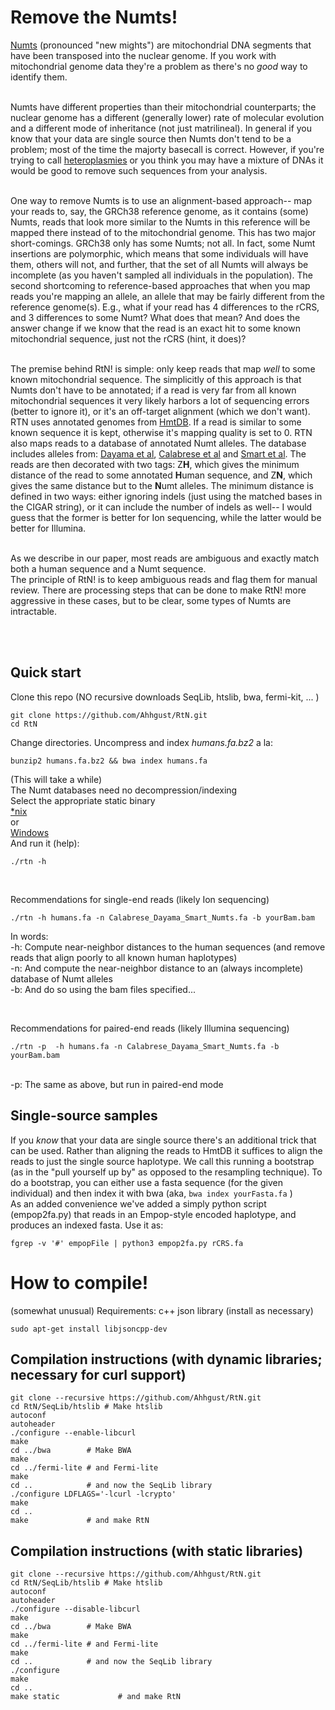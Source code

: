 # Remove the Numts!


[Numts](https://en.wikipedia.org/wiki/NUMT) (pronounced "new mights") are mitochondrial DNA segments that have been 
transposed into the nuclear genome. If you work with mitochondrial genome data 
they're a problem as there's no *good* way to identify them. <br><br>

Numts have different properties than their mitochondrial counterparts; the nuclear genome has a different (generally lower) rate of molecular evolution 
and a different mode of inheritance (not just matrilineal). In general if you know that your data are single 
source then Numts don't tend to be a problem; most of the time the majorty basecall is correct.
However, if you're trying to call [heteroplasmies](https://en.wikipedia.org/wiki/Heteroplasmy) or you 
think you may have a mixture of DNAs it would be good to remove such sequences from your analysis. <br><br>

One way to remove Numts is to use an alignment-based approach-- map your reads to, say, the GRCh38 reference genome, as it contains (some) Numts, reads that look more similar to the Numts in this reference will be mapped there instead of to the mitochondrial genome. This has two major short-comings. GRCh38 only has some Numts; not all. In fact, some Numt insertions are polymorphic, which means that some individuals will have them, others will not, and further, that the set of all Numts will always be incomplete (as you haven't sampled all individuals in the population). The second shortcoming to reference-based approaches that when you map reads you're mapping an allele, an allele that may be fairly different from the reference genome(s). E.g., what if your read has 4 differences to the rCRS, and 3 differences to some Numt? What does that mean? And does the answer change if we know that the read is an exact hit to some known mitochondrial sequence, just not the rCRS (hint, it does)? <br><br>

The premise behind RtN! is simple: only keep reads that map *well* to some known mitochondrial sequence. The simplicitly of this approach is that Numts don't have to be annotated; if a read is very far from all known mitochondrial sequences it very likely harbors a lot of sequencing errors (better to ignore it), or it's an off-target alignment (which we don't want). RTN uses annotated genomes from [HmtDB](https://www.hmtdb.uniba.it/). If a read is similar to some known sequence it is kept, otherwise it's mapping quality is set to 0. RTN also maps reads to a database of annotated Numt alleles. The database includes alleles from: [Dayama et al](https://doi.org/10.1093/nar/gku1038), [Calabrese et al](https://doi.org/10.1186/1471-2105-13-S4-S15) and [Smart et al](https://doi.org/10.1016/j.fsigen.2019.102146). The reads are then decorated with two tags: Z**H**, which gives the minimum distance of the read to some annotated **H**uman sequence, and Z**N**, which gives the same distance but to the **N**umt alleles. The minimum distance is defined in two ways: either ignoring indels (just using the matched bases in the CIGAR string), or it can include the number of indels as well-- I would guess that the former is better for Ion sequencing, while the latter would be better for Illumina.<br><br>

As we describe in our paper, most reads are ambiguous and exactly match both a human sequence and a Numt sequence.<br>
The principle of RtN! is to keep ambiguous reads and flag them for manual review. 
There are processing steps that can be done to make RtN! more aggressive in these cases, 
but to be clear, some types of Numts are intractable. 

<br><br>
## Quick start

Clone this repo (NO recursive downloads SeqLib, htslib, bwa, fermi-kit, ... )
```
git clone https://github.com/Ahhgust/RtN.git
cd RtN
```

Change directories.
Uncompress and index *humans.fa.bz2* a la:

```
bunzip2 humans.fa.bz2 && bwa index humans.fa
```
(This will take a while)
<br>
The Numt databases need no decompression/indexing
<br>
Select the appropriate static binary <br>
[*nix](https://github.com/Ahhgust/RtN/tree/master/Nix_binary)
<br> or <br>
[Windows](https://github.com/Ahhgust/RtN/tree/master/WSL_binary)
<br>
And run it (help):
```
./rtn -h
```
<br>

Recommendations for single-end reads (likely Ion sequencing)

```
./rtn -h humans.fa -n Calabrese_Dayama_Smart_Numts.fa -b yourBam.bam
```

In words:<br>
-h: Compute near-neighbor distances to the human sequences (and remove reads that align poorly to all known human haplotypes)<br>
-n: And compute the near-neighbor distance to an (always incomplete) database of Numt alleles<br>
-b: And do so using the bam files specified...<br>


<br>

Recommendations for paired-end reads (likely Illumina sequencing)

```
./rtn -p  -h humans.fa -n Calabrese_Dayama_Smart_Numts.fa -b yourBam.bam
```

<br>
-p: The same as above, but run in paired-end mode<br>


## Single-source samples
If you *know* that your data are single source there's an additional trick that can be used.
Rather than aligning the reads to HmtDB it suffices to align the reads to just the single source haplotype.
We call this running a bootstrap (as in the "pull yourself up by" as opposed to the resampling technique).
To do a bootstrap, you can either use a fasta sequence (for the given individual) and then index it with bwa
(aka,
```bwa index yourFasta.fa```
)
<br>
As an added convenience we've added a simply python script (empop2fa.py)
that reads in an Empop-style encoded haplotype, and produces an indexed fasta.
Use it as:
```
fgrep -v '#' empopFile | python3 empop2fa.py rCRS.fa
```



# How to compile!
 (somewhat unusual) Requirements:
 c++ json library (install as necessary)
 
```
sudo apt-get install libjsoncpp-dev
```

## Compilation instructions (with dynamic libraries; necessary for curl support)
```
git clone --recursive https://github.com/Ahhgust/RtN.git
cd RtN/SeqLib/htslib # Make htslib
autoconf
autoheader
./configure --enable-libcurl
make
cd ../bwa        # Make BWA
make
cd ../fermi-lite # and Fermi-lite
make
cd ..            # and now the SeqLib library
./configure LDFLAGS='-lcurl -lcrypto'
make
cd ..        
make             # and make RtN
```


## Compilation instructions (with static libraries)
```
git clone --recursive https://github.com/Ahhgust/RtN.git
cd RtN/SeqLib/htslib # Make htslib
autoconf
autoheader
./configure --disable-libcurl
make
cd ../bwa        # Make BWA
make
cd ../fermi-lite # and Fermi-lite
make
cd ..            # and now the SeqLib library
./configure
make
cd ..        
make static             # and make RtN
```


